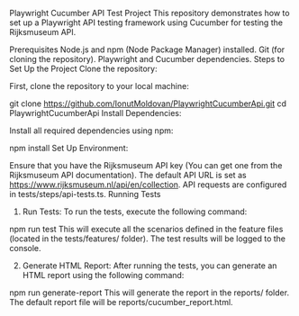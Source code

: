 Playwright Cucumber API Test Project
This repository demonstrates how to set up a Playwright API testing framework using Cucumber for testing the Rijksmuseum API.

Prerequisites
Node.js and npm (Node Package Manager) installed.
Git (for cloning the repository).
Playwright and Cucumber dependencies.
Steps to Set Up the Project
Clone the repository:

First, clone the repository to your local machine:

git clone https://github.com/IonutMoldovan/PlaywrightCucumberApi.git
cd PlaywrightCucumberApi
Install Dependencies:

Install all required dependencies using npm:

npm install
Set Up Environment:

Ensure that you have the Rijksmuseum API key (You can get one from the Rijksmuseum API documentation).
The default API URL is set as https://www.rijksmuseum.nl/api/en/collection.
API requests are configured in tests/steps/api-tests.ts.
Running Tests
1. Run Tests:
To run the tests, execute the following command:

npm run test
This will execute all the scenarios defined in the feature files (located in the tests/features/ folder). The test results will be logged to the console.

2. Generate HTML Report:
After running the tests, you can generate an HTML report using the following command:

npm run generate-report
This will generate the report in the reports/ folder. The default report file will be reports/cucumber_report.html.